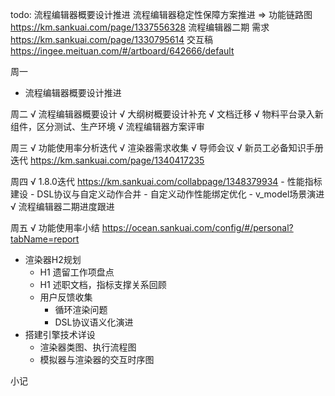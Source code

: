 todo: 
  流程编辑器概要设计推进
  流程编辑器稳定性保障方案推进 => 功能链路图 https://km.sankuai.com/page/1337556328
  流程编辑器二期
    需求 https://km.sankuai.com/page/1330795614
    交互稿 https://ingee.meituan.com/#/artboard/642666/default
  

周一
  - 流程编辑器概要设计推进

周二
  √ 流程编辑器概要设计
    √ 大纲树概要设计补充
    √ 文档迁移
  √ 物料平台录入新组件，区分测试、生产环境
  √ 流程编辑器方案评审

周三
  √ 功能使用率分析迭代
  √ 渲染器需求收集
  √ 导师会议
    √ 新员工必备知识手册迭代 https://km.sankuai.com/page/1340417235
  
周四
  √ 1.8.0迭代 https://km.sankuai.com/collabpage/1348379934
    - 性能指标建设
    - DSL协议与自定义动作合并
    - 自定义动作性能绑定优化
    - v_model场景演进
  √ 流程编辑器二期进度跟进

周五
  √ 功能使用率小结 https://ocean.sankuai.com/config/#/personal?tabName=report
  - 渲染器H2规划
    - H1 遗留工作项盘点
    - H1 述职文档，指标支撑关系回顾
    - 用户反馈收集
      - 循环渲染问题
      - DSL协议语义化演进
  - 搭建引擎技术详设
    - 渲染器类图、执行流程图
    - 模拟器与渲染器的交互时序图

小记
